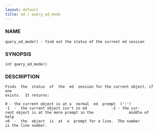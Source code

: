 ```yaml
---
layout: default
title: ed / query_ed_mode
---
```


### NAME

    query_ed_mode() - find out the status of the current ed session

### SYNOPSIS

    int query_ed_mode()

### DESCRIPTION

    Finds  the  status  of  the  ed  session for the current object, if one
    exists.  It returns:

    0 - the current object is at a  normal  ed  prompt  (':')
    -1  -  the current object isn't in ed           -2 - the cur‐
    rent object is at the more prompt in the                middle of  help
    >0  -  the  object  is  at  a  prompt for a line.  The number
    is the line number.
